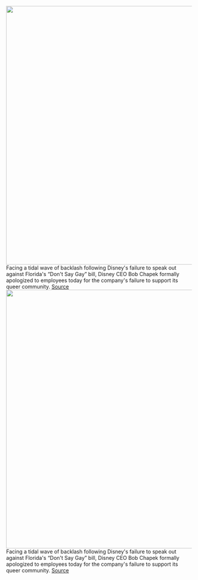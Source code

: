 <img src='https://cdn.vox-cdn.com/thumbor/SIXZ0ObZw8AMv80Xu-9RGmIo5X0=/0x0:2040x1360/1200x800/filters:focal(857x517:1183x843)/cdn.vox-cdn.com/uploads/chorus_image/image/70610517/acastro_190411_1777_Disney_Streaming_0002.0.0.jpg' width='700px' /><br/>
Facing a tidal wave of backlash following Disney's failure to speak out against Florida's “Don't Say Gay” bill, Disney CEO Bob Chapek formally apologized to employees today for the company's failure to support its queer community.
<a href='https://www.theverge.com/2022/3/11/22973199/disney-bob-chapek-apology-dont-say-gay-bill-florida'> Source <a/><img src='https://cdn.vox-cdn.com/thumbor/SIXZ0ObZw8AMv80Xu-9RGmIo5X0=/0x0:2040x1360/1200x800/filters:focal(857x517:1183x843)/cdn.vox-cdn.com/uploads/chorus_image/image/70610517/acastro_190411_1777_Disney_Streaming_0002.0.0.jpg' width='700px' /><br/>
Facing a tidal wave of backlash following Disney's failure to speak out against Florida's “Don't Say Gay” bill, Disney CEO Bob Chapek formally apologized to employees today for the company's failure to support its queer community.
<a href='https://www.theverge.com/2022/3/11/22973199/disney-bob-chapek-apology-dont-say-gay-bill-florida'> Source <a/>